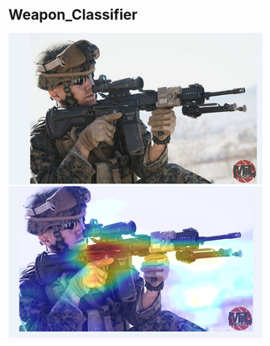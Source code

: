 # Weapon_Classifier
![alt text](https://github.com/prateekparasher/Weapon_Classifier/blob/master/Weapon-Detection-with-Heatmap-master/heat_map_1.png)
![alt text](https://github.com/prateekparasher/Weapon_Classifier/blob/master/Weapon-Detection-with-Heatmap-master/heat_map_2.png)
